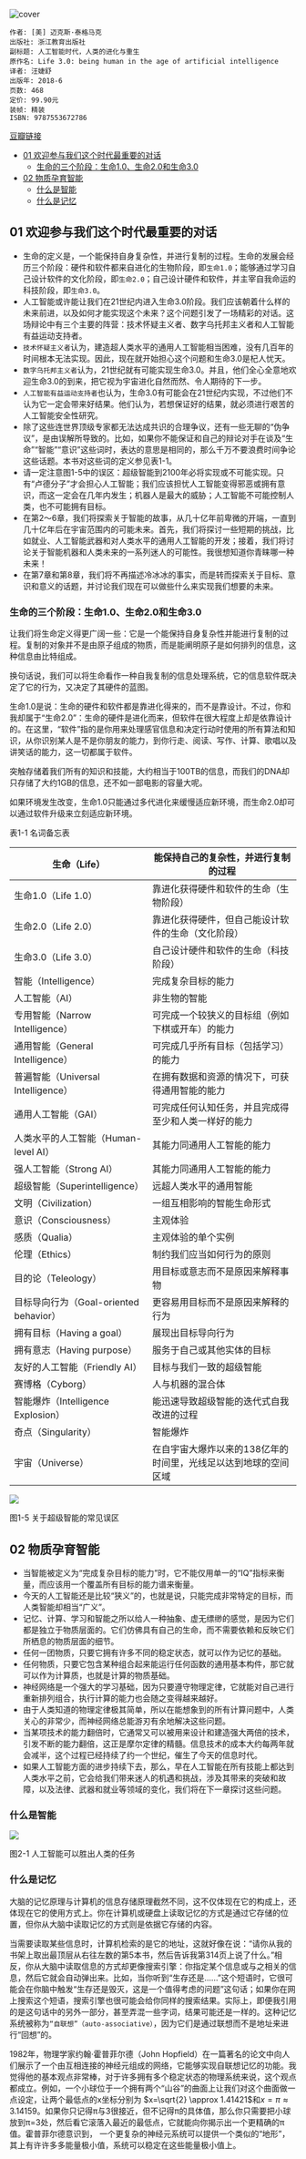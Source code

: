 ![cover](https://img3.doubanio.com/view/subject/l/public/s29983520.jpg)

    作者: [美] 迈克斯·泰格马克
    出版社: 浙江教育出版社
    副标题: 人工智能时代，人类的进化与重生
    原作名: Life 3.0: being human in the age of artificial intelligence
    译者: 汪婕舒
    出版年: 2018-6
    页数: 468
    定价: 99.90元
    装帧: 精装
    ISBN: 9787553672786

[豆瓣链接](https://book.douban.com/subject/30262617/)

- [01 欢迎参与我们这个时代最重要的对话](#01-%e6%ac%a2%e8%bf%8e%e5%8f%82%e4%b8%8e%e6%88%91%e4%bb%ac%e8%bf%99%e4%b8%aa%e6%97%b6%e4%bb%a3%e6%9c%80%e9%87%8d%e8%a6%81%e7%9a%84%e5%af%b9%e8%af%9d)
  - [生命的三个阶段：生命1.0、生命2.0和生命3.0](#%e7%94%9f%e5%91%bd%e7%9a%84%e4%b8%89%e4%b8%aa%e9%98%b6%e6%ae%b5%e7%94%9f%e5%91%bd10%e7%94%9f%e5%91%bd20%e5%92%8c%e7%94%9f%e5%91%bd30)
- [02 物质孕育智能](#02-%e7%89%a9%e8%b4%a8%e5%ad%95%e8%82%b2%e6%99%ba%e8%83%bd)
  - [什么是智能](#%e4%bb%80%e4%b9%88%e6%98%af%e6%99%ba%e8%83%bd)
  - [什么是记忆](#%e4%bb%80%e4%b9%88%e6%98%af%e8%ae%b0%e5%bf%86)

## 01 欢迎参与我们这个时代最重要的对话
- 生命的定义是，一个能保持自身复杂性，并进行复制的过程。生命的发展会经历三个阶段：硬件和软件都来自进化的生物阶段，即`生命1.0`；能够通过学习自己设计软件的文化阶段，即`生命2.0`；自己设计硬件和软件，并主宰自我命运的科技阶段，即`生命3.0`。
- 人工智能或许能让我们在21世纪内进入生命3.0阶段。我们应该朝着什么样的未来前进，以及如何才能实现这个未来？这个问题引发了一场精彩的对话。这场辩论中有三个主要的阵营：技术怀疑主义者、数字乌托邦主义者和人工智能有益运动支持者。
- `技术怀疑主义者`认为，建造超人类水平的通用人工智能相当困难，没有几百年的时间根本无法实现。因此，现在就开始担心这个问题和生命3.0是杞人忧天。
- `数字乌托邦主义者`认为，21世纪就有可能实现生命3.0。并且，他们全心全意地欢迎生命3.0的到来，把它视为宇宙进化自然而然、令人期待的下一步。
- `人工智能有益运动支持者`也认为，生命3.0有可能会在21世纪内实现，不过他们不认为它一定会带来好结果。他们认为，若想保证好的结果，就必须进行艰苦的人工智能安全性研究。
- 除了这些连世界顶级专家都无法达成共识的合理争议，还有一些无聊的“伪争议”，是由误解所导致的。比如，如果你不能保证和自己的辩论对手在谈及“生命”“智能”“意识”这些词时，表达的意思是相同的，那么千万不要浪费时间争论这些话题。本书对这些词的定义参见表1-1。
- 请一定注意图1-5中的误区：超级智能到2100年必将实现或不可能实现。只有“卢德分子”才会担心人工智能；我们应该担忧人工智能变得邪恶或拥有意识，而这一定会在几年内发生；机器人是最大的威胁；人工智能不可能控制人类，也不可能拥有目标。
- 在第2～6章，我们将探索关于智能的故事，从几十亿年前卑微的开端，一直到几十亿年后在宇宙范围内的可能未来。首先，我们将探讨一些短期的挑战，比如就业、人工智能武器和对人类水平的通用人工智能的开发；接着，我们将讨论关于智能机器和人类未来的一系列迷人的可能性。我很想知道你青睐哪一种未来！
- 在第7章和第8章，我们将不再描述冷冰冰的事实，而是转而探索关于目标、意识和意义的话题，并讨论我们现在可以做些什么来实现我们想要的未来。

### 生命的三个阶段：生命1.0、生命2.0和生命3.0
让我们将生命定义得更广阔一些：它是一个能保持自身复杂性并能进行复制的过程。复制的对象并不是由原子组成的物质，而是能阐明原子是如何排列的信息，这种信息由比特组成。

换句话说，我们可以将生命看作一种自我复制的信息处理系统，它的信息软件既决定了它的行为，又决定了其硬件的蓝图。

生命1.0是说：生命的硬件和软件都是靠进化得来的，而不是靠设计。不过，你和我却属于“生命2.0”：生命的硬件是进化而来，但软件在很大程度上却是依靠设计的。在这里，“软件”指的是你用来处理感官信息和决定行动时使用的所有算法和知识，从你识别某人是不是你朋友的能力，到你行走、阅读、写作、计算、歌唱以及讲笑话的能力，这一切都属于软件。

突触存储着我们所有的知识和技能，大约相当于100TB的信息，而我们的DNA却只存储了大约1GB的信息，还不如一部电影的容量大呢。

如果环境发生改变，生命1.0只能通过多代进化来缓慢适应新环境，而生命2.0却可以通过软件升级来立刻适应新环境。

表1-1 名词备忘表

生命（Life） | 能保持自己的复杂性，并进行复制的过程
---------|-------------------
生命1.0（Life 1.0） | 靠进化获得硬件和软件的生命（生物阶段）
生命2.0（Life 2.0） | 靠进化获得硬件，但自己能设计软件的生命（文化阶段）
生命3.0（Life 3.0） | 自己设计硬件和软件的生命（科技阶段）
智能（Intelligence） | 完成复杂目标的能力
人工智能（AI） | 非生物的智能
专用智能（Narrow Intelligence） | 可完成一个较狭义的目标组（例如下棋或开车）的能力
通用智能（General Intelligence） | 可完成几乎所有目标（包括学习）的能力
普遍智能（Universal Intelligence） | 在拥有数据和资源的情况下，可获得通用智能的能力
通用人工智能（GAI） | 可完成任何认知任务，并且完成得至少和人类一样好的能力
人类水平的人工智能（Human-level AI） | 其能力同通用人工智能的能力
强人工智能（Strong AI） | 其能力同通用人工智能的能力
超级智能（Superintelligence） | 远超人类水平的通用智能
文明（Civilization） | 一组互相影响的智能生命形式
意识（Consciousness） | 主观体验
感质（Qualia） | 主观体验的单个实例
伦理（Ethics） | 制约我们应当如何行为的原则
目的论（Teleology） | 用目标或意志而不是原因来解释事物
目标导向行为（Goal-oriented behavior） | 更容易用目标而不是原因来解释的行为
拥有目标（Having a goal） | 展现出目标导向行为
拥有意志（Having purpose） | 服务于自己或其他实体的目标
友好的人工智能（Friendly AI） | 目标与我们一致的超级智能
赛博格（Cyborg） | 人与机器的混合体
智能爆炸（Intelligence Explosion） | 能迅速导致超级智能的迭代式自我改进的过程
奇点（Singularity） | 智能爆炸
宇宙（Universe） | 在自宇宙大爆炸以来的138亿年的时间里，光线足以达到地球的空间区域

![](Life3-1.png)

图1-5 关于超级智能的常见误区

## 02 物质孕育智能
- 当智能被定义为“完成复杂目标的能力”时，它不能仅用单一的“IQ”指标来衡量，而应该用一个覆盖所有目标的能力谱来衡量。
- 今天的人工智能还是比较“狭义”的，也就是说，只能完成非常特定的目标，而人类智能却相当“广义”。
- 记忆、计算、学习和智能之所以给人一种抽象、虚无缥缈的感觉，是因为它们都是独立于物质层面的。它们仿佛具有自己的生命，而不需要依赖和反映它们所栖息的物质层面的细节。
- 任何一团物质，只要它拥有许多不同的稳定状态，就可以作为记忆的基础。
- 任何物质，只要它包含某种组合起来能运行任何函数的通用基本构件，那它就可以作为计算质，也就是计算的物质基础。
- 神经网络是一个强大的学习基础，因为只要遵守物理定律，它就能对自己进行重新排列组合，执行计算的能力也会随之变得越来越好。
- 由于人类知道的物理定律极其简单，所以在能想象到的所有计算问题中，人类关心的非常少，而神经网络总能游刃有余地解决这些问题。
- 当某项技术的能力翻倍时，它通常又可以被用来设计和建造强大两倍的技术，引发不断的能力翻倍，这正是摩尔定律的精髓。信息技术的成本大约每两年就会减半，这个过程已经持续了约一个世纪，催生了今天的信息时代。
- 如果人工智能方面的进步持续下去，那么，早在人工智能在所有技能上都达到人类水平之前，它会给我们带来迷人的机遇和挑战，涉及其带来的突破和故障，以及法律、武器和就业等领域的变化，我们将在下一章探讨这些问题。

### 什么是智能
![](Life3-2.png)

图2-1 人工智能可以胜出人类的任务

### 什么是记忆
大脑的记忆原理与计算机的信息存储原理截然不同，这不仅体现在它的构成上，还体现在它的使用方式上。你在计算机或硬盘上读取记忆的方式是通过它存储的位置，但你从大脑中读取记忆的方式则是依据它存储的内容。

当需要读取某些信息时，计算机检索的是它的地址，这就好像在说：“请你从我的书架上取出最顶层从右往左数的第5本书，然后告诉我第314页上说了什么。”相反，你从大脑中读取信息的方式却更像搜索引擎：你指定某个信息或与之相关的信息，然后它就会自动弹出来。比如，当你听到“生存还是……”这个短语时，它很可能会在你脑中触发“生存还是毁灭，这是一个值得考虑的问题”这句话；如果你在网上搜索这个短语，搜索引擎也很可能会给你同样的搜索结果。实际上，即便我引用的是这句话中的另外一部分，甚至弄混一些字词，结果可能还是一样的。这种记忆系统被称为`“自联想”（auto-associative）`，因为它们是通过联想而不是地址来进行“回想”的。

1982年，物理学家约翰·霍普菲尔德（John Hopfield）在一篇著名的论文中向人们展示了一个由互相连接的神经元组成的网络，它能够实现自联想记忆的功能。我觉得他的基本观点非常棒，对于许多拥有多个稳定状态的物理系统来说，这个观点都成立。例如，一个小球位于一个拥有两个“山谷”的曲面上让我们对这个曲面做一点设定，让两个最低点的x坐标分别为 $x=\sqrt{2} \approx 1.41421$和$x=\pi \approx 3.14159$。如果你只记得π与3很接近，但不记得π的具体值，那么你只需要把小球放到π=3处，然后看它滚落入最近的最低点，它就能向你揭示出一个更精确的π值。霍普菲尔德意识到， 一个更复杂的神经元系统可以提供一个类似的“地形”，其上有许许多多能量极小值，系统可以稳定在这些能量极小值上。















